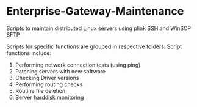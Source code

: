 # Enterprise-Gateway-Maintenance
Scripts to maintain distributed Linux servers using plink SSH and WinSCP SFTP

Scripts for specific functions are grouped in respective folders. Script functions include: 
1. Performing network connection tests (using ping)
2. Patching servers with new software
3. Checking Driver versions
4. Performing routing checks
5. Routine file deletion
6. Server harddisk monitoring

